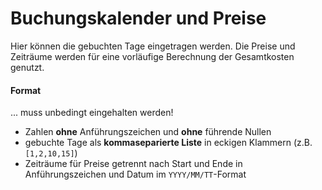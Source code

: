 # Buchungskalender und Preise

Hier können die gebuchten Tage eingetragen werden. Die Preise und Zeiträume werden für eine vorläufige Berechnung der Gesamtkosten genutzt.

#### Format

... muss unbedingt eingehalten werden!

- Zahlen **ohne** Anführungszeichen und **ohne** führende Nullen
- gebuchte Tage als **kommaseparierte Liste** in eckigen Klammern (z.B. `[1,2,10,15]`)
- Zeiträume für Preise getrennt nach Start und Ende in Anführungszeichen und Datum im `YYYY/MM/TT`-Format
